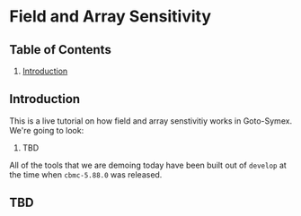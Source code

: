 # Field and Array Sensitivity

## Table of Contents

1. [Introduction](##Introduction)

## Introduction

This is a live tutorial on how field and array senstivitiy works in
Goto-Symex.
We're going to look:

1. TBD

All of the tools that we are demoing today have been built out of `develop`
at the time when `cbmc-5.88.0` was released.

## TBD
